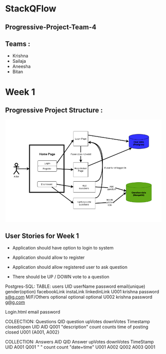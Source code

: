 # StackQFlow

## Progressive-Project-Team-4

## Teams :

- Krishna
- Sailaja
- Aneesha
- Bitan

# Week 1

## Progressive Project Structure :

<img src = "images/PPS-diagram.drawio.png" alt="ER diagram">

## User Stories for Week 1

- Application should have option to login to system

- Application should allow to register

- Application should allow registered user to ask question

- There should be UP / DOWN vote to a question

Postgres-SQL:
TABLE: users
UID   userName	 password	email(unique)	gender(option)	   facebookLink	instaLink	linkedinLink
U001    krishna  password   s@g.com         M/F/Others       optional    optional    optional
U002    krishna  password   g@g.com

Login.html
email 
password


COLEECTION: Questions
QID	  question	        upVotes	 downVotes	 Timestamp	        closed/open	 UID    AID
Q001    "description"    count    counts      time of posting    closed     U001    {A001, A002}

COLLECTION: Answers
AID     QID     Answer  upVotes downVotes   TimeStamp       UID 
A001    Q001    " "     count     count     "date+time"     U001
A002    Q002
A003    Q001